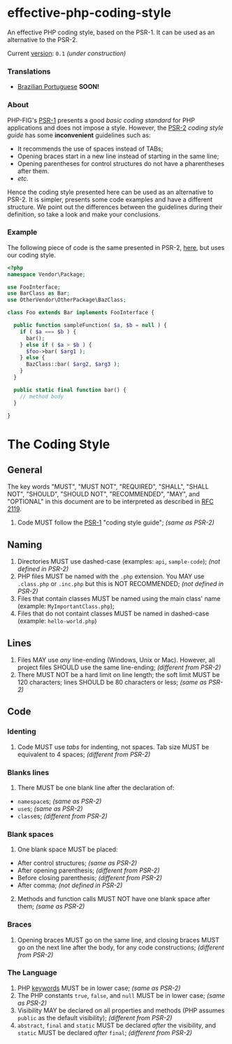 # effective-php-coding-style
An effective PHP coding style, based on the PSR-1. It can be used as an alternative to the PSR-2.

Current [version](http://semver.org/): `0.1` _(under construction)_

### Translations

- [Brazilian Portuguese](README-PT-BR.md) **SOON!**

### About

PHP-FIG's [PSR-1](http://www.php-fig.org/psr/psr-1/) presents a good _basic coding standard_ for PHP applications and does not impose a style.
However, the [PSR-2](http://www.php-fig.org/psr/psr-2/) _coding style guide_ has some **inconvenient** guidelines such as:

* It recommends the use of spaces instead of TABs;
* Opening braces start in a new line instead of starting in the same line;
* Opening parentheses for control structures do not have a pharentheses after them.
* _etc._

Hence the coding style presented here can be used as an alternative to PSR-2. It is simpler, presents some code examples and have a different structure. We point out the differences between the guidelines during their definition, so take a look and make your conclusions.

### Example

The following piece of code is the same presented in PSR-2, [here](http://www.php-fig.org/psr/psr-2/#1-1-example), but uses our coding style.

```php
<?php
namespace Vendor\Package;

use FooInterface;
use BarClass as Bar;
use OtherVendor\OtherPackage\BazClass;

class Foo extends Bar implements FooInterface {

  public function sampleFunction( $a, $b = null ) {
    if ( $a === $b ) {
      bar();
    } else if ( $a > $b ) {
      $foo->bar( $arg1 );
    } else {
      BazClass::bar( $arg2, $arg3 );
    }
  }

  public static final function bar() {
    // method body
  }
  
}
```

# The Coding Style

## General

The key words "MUST", "MUST NOT", "REQUIRED", "SHALL", "SHALL NOT", "SHOULD", "SHOULD NOT", "RECOMMENDED", "MAY", and "OPTIONAL" in this document are to be interpreted as described in [RFC 2119](http://www.ietf.org/rfc/rfc2119.txt).

1. Code MUST follow the [PSR-1](http://www.php-fig.org/psr/psr-1/) "coding style guide"; _(same as PSR-2)_

## Naming

1. Directories MUST use dashed-case (examples: `api`, `sample-code`); _(not defined in PSR-2)_
2. PHP files MUST be named with the `.php` extension. You MAY use `.class.php` or `.inc.php` but this is NOT RECOMMENDED; _(not defined in PSR-2)_
3. Files that contain classes MUST be named using the main class' name (example: `MyImportantClass.php`);
4. Files that do not containt classes MUST be named in dashed-case (example: `hello-world.php`)

## Lines

1. Files MAY use _any_ line-ending (Windows, Unix or Mac). However, all project files SHOULD use the same line-ending; _(different from PSR-2)_
2. There MUST NOT be a hard limit on line length; the soft limit MUST be 120 characters; lines SHOULD be 80 characters or less;  _(same as PSR-2)_

## Code

### Identing

1. Code MUST use _tabs_ for indenting, not spaces. Tab size MUST be equivalent to 4 spaces; _(different from PSR-2)_

### Blanks lines

1. There MUST be one blank line after the declaration of:
  - `namespace`s; _(same as PSR-2)_
  - `use`s;  _(same as PSR-2)_
  - `class`es; _(different from PSR-2)_

### Blank spaces

1. One blank space MUST be placed:
  - After control structures; _(same as PSR-2)_
  - After opening parenthesis; _(different from PSR-2)_
  - Before closing parenthesis; _(different from PSR-2)_
  - After comma; _(not defined in PSR-2)_
2. Methods and function calls MUST NOT have one blank space after them; _(same as PSR-2)_

### Braces

1. Opening braces MUST go on the same line, and closing braces MUST go on the next line after the body, for any code constructions; _(different from PSR-2)_

### The Language

1. PHP [keywords](http://php.net/manual/en/reserved.keywords.php) MUST be in lower case;  _(same as PSR-2)_
2. The PHP constants `true`, `false`, and `null` MUST be in lower case;  _(same as PSR-2)_
3. Visibility MAY be declared on all properties and methods (PHP assumes `public` as the default visibility); _(different from PSR-2)_
4. `abstract`, `final` and `static` MUST be declared _after_ the visibility, and `static` MUST be declared _after_ `final`; _(different from PSR-2)_


